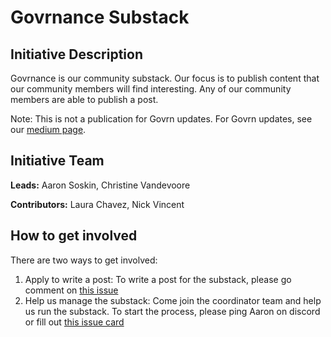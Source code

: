 # Govrnance Substack

## Initiative Description
Govrnance is our community substack.  Our focus is to publish content that our community members will find interesting.  Any of our community members are able to publish a post.

Note:  This is not a publication for Govrn updates.  For Govrn updates, see our [medium page](https://medium.com/govrn).

## Initiative Team

**Leads:** Aaron Soskin, Christine Vandevoore

**Contributors:** Laura Chavez, Nick Vincent

## How to get involved
There are two ways to get involved:
1. Apply to write a post:  To write a post for the substack, please go comment on [this issue](https://github.com/Govrn-HQ/foundation/issues/3)
2. Help us manage the substack:  Come join the coordinator team and help us run the substack.  To start the process, please ping Aaron on discord or fill out [this issue card](https://github.com/Govrn-HQ/foundation/issues/3)
